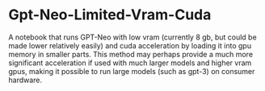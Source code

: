 # Gpt-Neo-Limited-Vram-Cuda
 A notebook that runs GPT-Neo with low vram (currently 8 gb, but could be made lower relatively easily) and cuda acceleration by loading it into gpu memory in smaller parts.
 This method may perhaps provide a much more significant acceleration if used with much larger models and higher vram gpus, making it possible to run large models (such as gpt-3)  on consumer hardware.
